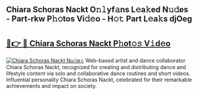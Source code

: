 ## Chiara Schoras Nackt O𝚗𝚕yf𝚊ns L𝚎a𝚔ed N𝚞𝚍es - Part-rkw P𝚑𝚘tos Vi𝚍𝚎o - H𝚘𝚝 Part L𝚎a𝚔s djOeg

# <h2><a href="http://kf6st4b.oniu.top/?m=Chiara+Schoras+Nackt">🔗👉 🔴 Chiara Schoras Nackt P𝚑ot𝚘𝚜 V𝚒d𝚎o</a></h2>

[![Chiara Schoras Nackt Nu𝚍e𝚜](https://i.imgur.com/0qMVB7G.gif)](http://kf6st4b.oniu.top/?m=Chiara+Schoras+Nackt)
Web-based artist and dance collaborator Chiara Schoras Nackt, recognized for creating and distributing dance and lifestyle content via solo and collaborative dance routines and short videos. Influential personality Chiara Schoras Nackt, celebrated for their remarkable achievements and impact on society.  
